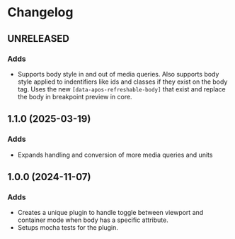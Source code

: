 # Changelog

## UNRELEASED

### Adds

* Supports body style in and out of media queries. Also supports body style applied to indentifiers like ids and classes if they exist on the body tag. 
Uses the new `[data-apos-refreshable-body]` that exist and replace the body in breakpoint preview in core.

## 1.1.0 (2025-03-19)

### Adds

* Expands handling and conversion of more media queries and units

## 1.0.0 (2024-11-07)

### Adds

* Creates a unique plugin to handle toggle between viewport and container mode when body has a specific attribute.
* Setups mocha tests for the plugin.
